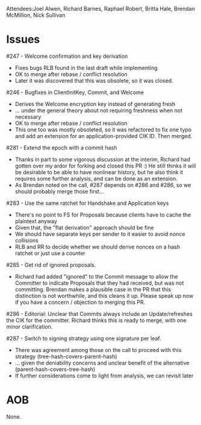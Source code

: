 Attendees:Joel Alwen, Richard Barnes, Raphael Robert, Britta Hale, Brendan McMillion, Nick Sullivan

# Issues

#247 - Welcome confirmation and key derivation
* Fixes bugs RLB found in the last draft while implementing
* OK to merge after rebase / conflict resolution
* Later it was discovered that this was obsolete, so it was closed.

#246 - Bugfixes in ClientInitKey, Commit, and Welcome
* Derives the Welcome encryption key instead of generating fresh
* ... under the general theory about not requiring freshness when not necessary
* OK to merge after rebase / conflict resolution
* This one too was mostly obsoleted, so it was refactored to fix one typo and add an extension for an application-provided CIK ID.  Then merged.

#281 - Extend the epoch with a commit hash
* Thanks in part to some vigorous discussion at the interim, Richard had gotten over my ardor for forking and closed this PR :)  He still thinks it will be desirable to be able to have nonlinear history, but he also think it requires some further analysis, and can be done as an extension.
* As Brendan noted on the call, #287 depends on #286 and #286, so we should probably merge those first...

#283 - Use the same ratchet for Handshake and Application keys
* There's no point to FS for Proposals because clients have to cache the plaintext anyway
* Given that, the "flat derivation" approach should be fine
* We should have separate keys per sender to it easier to avoid nonce collisions
* RLB and RR to decide whether we should derive nonces on a hash ratchet or just use a counter

#285 - Get rid of ignored proposals.
* Richard had added "ignored" to the Commit message to allow the Committer to indicate Proposals that they had received, but was not committing.  Brendan makes a plausible case in the PR that this distinction is not worthwhile, and this cleans it up.  Please speak up now if you have a concern / objection to merging this PR.

#286 - Editorial: Unclear that Commits always include an Update/refreshes the CIK for the committer.
Richard thinks this is ready to merge, with one minor clarification.

#287 - Switch to signing strategy using one signature per leaf.
* There was agreement among those on the call to proceed with this strategy (tree-hash-covers-parent-hash)
* ... given the deniability concerns and unclear benefit of the alternative (parent-hash-covers-tree-hash)
* If further considerations come to light from analysis, we can revisit later

# AOB

None.
